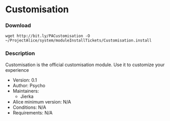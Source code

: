 # Customisation

### Download
`wget http://bit.ly/PACustomisation -O ~/ProjectAlice/system/moduleInstallTickets/Customisation.install`

### Description
Customisation is the official customisation module. Use it to customize your experience

- Version: 0.1
- Author: Psycho
- Maintainers:
  - Jierka
- Alice minimum version: N/A
- Conditions: N/A
- Requirements: N/A

